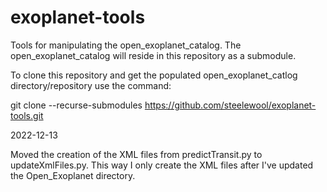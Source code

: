 # exoplanet-tools

Tools for manipulating the open_exoplanet_catalog. The open_exoplanet_catalog
will reside in this repository as a submodule.

To clone this repository and get the populated open_exoplanet_catlog
directory/repository use the command:

git clone --recurse-submodules https://github.com/steelewool/exoplanet-tools.git

2022-12-13

Moved the creation of the XML files from predictTransit.py to updateXmlFiles.py.
This way I only create the XML files after I've updated the Open_Exoplanet
directory.

